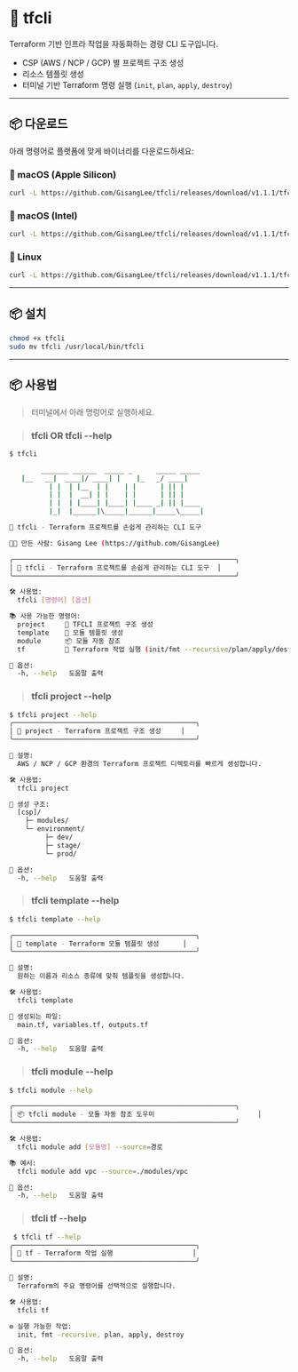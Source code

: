 # 🚀 tfcli

Terraform 기반 인프라 작업을 자동화하는 경량 CLI 도구입니다.

- CSP (AWS / NCP / GCP) 별 프로젝트 구조 생성
- 리소스 템플릿 생성
- 터미널 기반 Terraform 명령 실행 (`init`, `plan`, `apply`, `destroy`)

---

## 📦 다운로드

아래 명령어로 플랫폼에 맞게 바이너리를 다운로드하세요:

### 🔹 macOS (Apple Silicon)

```bash
curl -L https://github.com/GisangLee/tfcli/releases/download/v1.1.1/tfcli-darwin-amd64-v1.1.1 -o tfcli
```

### 🔹 macOS (Intel)

```bash
curl -L https://github.com/GisangLee/tfcli/releases/download/v1.1.1/tfcli-darwin-arm64-v1.1.1 -o tfcli
```


### 🔹 Linux

```bash
curl -L https://github.com/GisangLee/tfcli/releases/download/v1.1.1/tfcli-linux-amd64-v1.1.1 -o tfcli
```

---
## 📦 설치
```bash
chmod +x tfcli
sudo mv tfcli /usr/local/bin/tfcli
```

---

## 📦 사용법
> 터미널에서 아래 명렁어로 실행하세요.

> ### tfcli OR tfcli --help
```bash
$ tfcli

        _______ ______  _____ _      _____ _____ 
   |__   __|  ____|/ ____| |    |_   _/ ____|
          | |  | |__  | |    | |      | || |     
          | |  |  __| | |    | |      | || |     
          | |  | |____| |____| |____ _| || |____ 
          |_|  |______|\_____|______|_____\_____|

🌱 tfcli - Terraform 프로젝트를 손쉽게 관리하는 CLI 도구

🧑‍💻 만든 사람: Gisang Lee (https://github.com/GisangLee)

╭────────────────────────────────────────────────────────╮
│ 🌱 tfcli - Terraform 프로젝트를 손쉽게 관리하는 CLI 도구  │
╰────────────────────────────────────────────────────────╯

🛠 사용법:
  tfcli [명령어] [옵션]

📚 사용 가능한 명령어:
  project     📁 TFCLI 프로젝트 구조 생성
  template    🧩 모듈 템플릿 생성
  module      📦 모듈 자동 참조
  tf          🚀 Terraform 작업 실행 (init/fmt --recursive/plan/apply/destroy)

🔧 옵션:
  -h, --help   도움말 출력
```


> ### tfcli project --help
```bash
$ tfcli project --help
╭──────────────────────────────────────────────╮
│ 📁 project - Terraform 프로젝트 구조 생성     │
╰──────────────────────────────────────────────╯

🧭 설명:
  AWS / NCP / GCP 환경의 Terraform 프로젝트 디렉토리를 빠르게 생성합니다.

🛠 사용법:
  tfcli project

📂 생성 구조:
  [csp]/
    ├─ modules/
    └─ environment/
         ├─ dev/
         ├─ stage/
         └─ prod/

🔧 옵션:
  -h, --help   도움말 출력
```

> ### tfcli template --help
```bash
$ tfcli template --help

╭──────────────────────────────────────────────╮
│ 🧩 template - Terraform 모듈 템플릿 생성      │
╰──────────────────────────────────────────────╯

🧭 설명:
  원하는 이름과 리소스 종류에 맞춰 템플릿을 생성합니다.

🛠 사용법:
  tfcli template

📁 생성되는 파일:
  main.tf, variables.tf, outputs.tf

🔧 옵션:
  -h, --help   도움말 출력
```

> ### tfcli module --help
```bash
$ tfcli module --help

╭────────────────────────────────────────────────────────╮
│ 📦 tfcli module - 모듈 자동 참조 도우미                          │
╰────────────────────────────────────────────────────────╯

🛠 사용법:
  tfcli module add [모듈명] --source=경로

📚 예시:
  tfcli module add vpc --source=./modules/vpc

🔧 옵션:
  -h, --help   도움말 출력
```

> ### tfcli tf --help
```bash
 $ tfcli tf --help
╭──────────────────────────────────────────────╮
│ 🚀 tf - Terraform 작업 실행                    │
╰──────────────────────────────────────────────╯

🧭 설명:
  Terraform의 주요 명령어를 선택적으로 실행합니다.

🛠 사용법:
  tfcli tf

⚙️ 실행 가능한 작업:
  init, fmt -recursive, plan, apply, destroy

🔧 옵션:
  -h, --help   도움말 출력
```